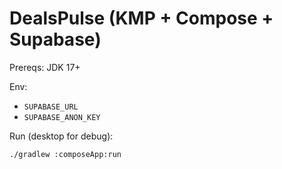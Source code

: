 # DealsPulse (KMP + Compose + Supabase)

Prereqs: JDK 17+

Env:
- `SUPABASE_URL`
- `SUPABASE_ANON_KEY`

Run (desktop for debug):

```
./gradlew :composeApp:run
```